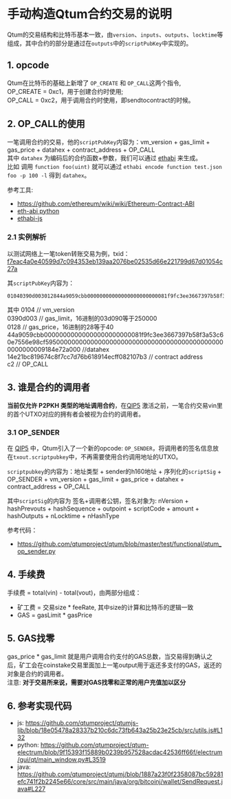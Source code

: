 # 手动构造Qtum合约交易的说明  

Qtum的交易结构和比特币基本一致，由`version`、`inputs`、`outputs`、`locktime`等组成，其中合约的部分是通过在`outputs`中的`scriptPubKey`中实现的。

## 1. opcode  
Qtum在比特币的基础上新增了 `OP_CREATE` 和 `OP_CALL`这两个指令,  
OP_CREATE = 0xc1，用于创建合约时使用;  
OP_CALL = 0xc2，用于调用合约时使用，即sendtocontract的时候。

## 2. OP_CALL的使用  
一笔调用合约的交易，他的`scriptPubKey`内容为：vm_version + gas_limit + gas_price + datahex + contract_address + OP_CALL  
其中 `datahex` 为编码后的合约函数+参数，我们可以通过 [ethabi](https://github.com/paritytech/ethabi) 来生成。  
比如 调用 `function foo(uint)` 就可以通过 `ethabi encode function test.json foo -p 100 -l` 得到 `datahex`。

参考工具:  
* https://github.com/ethereum/wiki/wiki/Ethereum-Contract-ABI
* [eth-abi python](https://github.com/ethereum/eth-abi)
* [ethabi-js](https://github.com/jacogr/ethabi-js)

### 2.1 实例解析  
以测试网络上一笔token转账交易为例，txid：[f7eac4a0e40599d7c094353eb139aa2076be02535d66e221799d67d01054c27a](https://testnet.qtum.info/tx/f7eac4a0e40599d7c094353eb139aa2076be02535d66e221799d67d01054c27a)  

其`scriptPubKey`内容为：  
```
01040390d003012844a9059cbb00000000000000000000000081f9fc3ee3667397b58f3a53c60e7556e98cf595000000000000000000000000000000000000000000000000000009184e72a00014e21bc819674c8f7cc7d76b618914ecff082107b3c2
```
  
其中
0104 // vm_version   
0390d003 // gas_limit，16进制的03d090等于250000   
0128 // gas_price，16进制的28等于40   
44a9059cbb00000000000000000000000081f9fc3ee3667397b58f3a53c60e7556e98cf595000000000000000000000000000000000000000000000000000009184e72a000 //datahex    
14e21bc819674c8f7cc7d76b618914ecff082107b3 // contract address   
c2 // OP_CALL 


## 3. 谁是合约的调用者  
**当前仅允许 P2PKH 类型的地址调用合约**，在[QIP5](https://github.com/qtumproject/qips/issues/6) 激活之前，一笔合约交易vin里的首个UTXO对应的拥有者会被视为合约的调用者。

### 3.1 OP_SENDER  
在 [QIP5](https://github.com/qtumproject/qips/issues/6) 中，Qtum引入了一个新的opcode: `OP_SENDER`，将调用者的签名信息放在`txout.scriptpubkey`中，不再需要使用合约调用地址的UTXO。  

`scriptpubkey`的内容为：地址类型 + sender的h160地址 + 序列化的`scriptSig` + OP_SENDER + vm_version + gas_limit + gas_price + datahex + contract_address + OP_CALL  

其中`scriptSig`的内容为 签名+调用者公钥，签名对象为: nVersion + hashPrevouts + hashSequence + outpoint + scriptCode + amount + hashOutputs + nLocktime + nHashType

参考代码：
* https://github.com/qtumproject/qtum/blob/master/test/functional/qtum_op_sender.py

## 4. 手续费
手续费 = total(vin) - total(vout)，由两部分组成：
* 矿工费 = 交易size * feeRate, 其中size的计算和比特币的逻辑一致
* GAS = gasLimit * gasPrice

## 5. GAS找零
gas_price * gas_limit 就是用户调用合约支付的GAS总数，当交易得到确认之后，矿工会在coinstake交易里面加上一笔output用于返还多支付的GAS，返还的对象是合约的调用者。  
注意: **对于交易所来说，需要对GAS找零和正常的用户充值加以区分**

## 6. 参考实现代码
* js: https://github.com/qtumproject/qtumjs-lib/blob/18e05478a28337b210c6dc73fb643a25b23e25cb/src/utils.js#L132
* python: https://github.com/qtumproject/qtum-electrum/blob/9f15393f15889b0239b957528acdac42536ff66f/electrum/gui/qt/main_window.py#L3519
* java: https://github.com/qtumproject/qtumj/blob/1887a23f0f2358087bc59281efc741f2b2245e66/core/src/main/java/org/bitcoinj/wallet/SendRequest.java#L227
